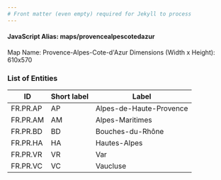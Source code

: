 ```yaml
---
# Front matter (even empty) required for Jekyll to process
---
```


#### JavaScript Alias: maps/provencealpescotedazur

Map Name: Provence-Alpes-Cote-d'Azur
Dimensions (Width x Height): 610x570





### List of Entities

ID | Short label | Label
---|---|---|
FR.PR.AP|AP|Alpes-de-Haute-Provence
FR.PR.AM|AM|Alpes-Maritimes
FR.PR.BD|BD|Bouches-du-Rhône
FR.PR.HA|HA|Hautes-Alpes
FR.PR.VR|VR|Var
FR.PR.VC|VC|Vaucluse